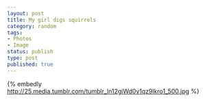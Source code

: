 ```yaml
--- 
layout: post
title: My girl digs squirrels
category: random
tags: 
- Photos
- Image
status: publish
type: post
published: true
---
```

{% embedly http://25.media.tumblr.com/tumblr_ln12giWd0v1qz9lkro1_500.jpg %}

